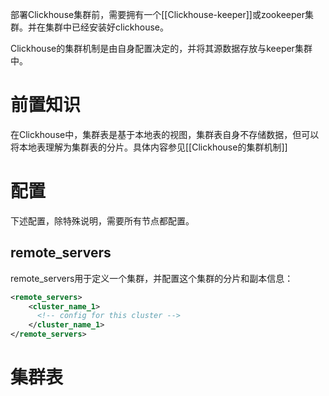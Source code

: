 部署Clickhouse集群前，需要拥有一个[[Clickhouse-keeper]]或zookeeper集群。并在集群中已经安装好clickhouse。

Clickhouse的集群机制是由自身配置决定的，并将其源数据存放与keeper集群中。


# 前置知识
在Clickhouse中，集群表是基于本地表的视图，集群表自身不存储数据，但可以将本地表理解为集群表的分片。具体内容参见[[Clickhouse的集群机制]]

# 配置

下述配置，除特殊说明，需要所有节点都配置。
## remote_servers

remote_servers用于定义一个集群，并配置这个集群的分片和副本信息：
```xml
<remote_servers>
	<cluster_name_1>
	  <!-- config for this cluster -->
	</cluster_name_1>
</remote_servers>
```

## 

# 集群表

